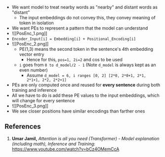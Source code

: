 - We want model to treat nearby words as "nearby" and distant words as "distant"
	- The input embeddings do not convey this, they convey meaning of token in isolation
- We want PEs to represent a pattern that the model can understand
- ![[PosEnc_1.png]]
- `Encoder_Input[i] = Embedding[i] + Positional_Encoding[i]`
- ![[PosEnc_2.png]]
	- PE(1,3) means the second token in the sentence's 4th embedding vector entry
		- Hence for this, `pos=1, 2i=2` and cos to be used
	- `i` goes from `0 to d_model/2 - 1` (Note `d_model` is always kept as an even number)
		- Assume `d_model = 6, i ranges [0, 2] [2*0, 2*0+1, 2*1, 2*1+1, 2*2, 2*2+1]`
- PEs are only computed once and reused for **every sentence** during both training and inference
- All we have to do is add these PE values to the input embeddings, which will change for every sentence
- ![[PosEnc_3.png]]
- We see closer positions have similar encodings than farther ones

## References
1. **Umar Jamil,** *Attention is all you need (Transformer) - Model explanation (including math), Inference and Training*: https://www.youtube.com/watch?v=bCz4OMemCcA